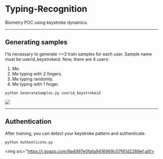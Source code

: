 # Typing-Recognition
Biometry POC using keystroke dynamics.

---

## Generating samples
I'ts necessary to generate >=3 train samples for each user. Sample name must be userid_keystrokeid. Now, there are 4 users:

1. Me.
2. Me typing with 2 fingers.
3. Me typing randomly.
4. Me typing with 1 finger.

```python GenerateSamples.py userid_keystrokeid```

<img src="https://i.gyazo.com/e5acf1048f8f93ea695fdae9cf7649c2.gif"/>

---

## Authentication
After training, you can detect your keystroke pattern and authenticate.

```python Authenticate.py```

<img src="https://i.gyazo.com/9a4997e0fa1a9416969c07f61d2289ef.gif/>

